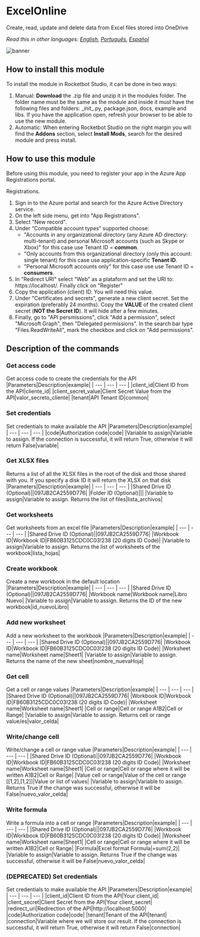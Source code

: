 



# ExcelOnline
  
Create, read, update and delete data from Excel files stored into OneDrive  

*Read this in other languages: [English](Manual_ExcelOnline.md), [Português](Manual_ExcelOnline.pr.md), [Español](Manual_ExcelOnline.es.md)*
  
![banner](imgs/Banner_ExcelOnline.png)
## How to install this module
  
To install the module in Rocketbot Studio, it can be done in two ways:
1. Manual: __Download__ the .zip file and unzip it in the modules folder. The folder name must be the same as the module and inside it must have the following files and folders: \__init__.py, package.json, docs, example and libs. If you have the application open, refresh your browser to be able to use the new module.
2. Automatic: When entering Rocketbot Studio on the right margin you will find the **Addons** section, select **Install Mods**, search for the desired module and press install.  





## How to use this module

Before using this module, you need to register your app in the Azure App Registrations portal.

Registrations.


1. Sign in to the Azure portal and search for the Azure Active Directory service.
2. On the left side menu, get into "App Registrations".
3. Select "New record".
4. Under “Compatible account types” supported choose:
    - "Accounts in any organizational directory (any Azure AD directory: multi-tenant) and personal Microsoft accounts (such as Skype or Xbox)" for this case use Tenant ID = **common**.
    - "Only accounts from this organizational directory (only this account: single tenant) for this case use application-specific **Tenant ID**.
    - "Personal Microsoft accounts only" for this case use use Tenant ID = **consumers**.
5. In "Redirect URI" select "Web" as a plataform and set the URI to: https://localhost/. Finally click on "Register"
6. Copy the application (client) ID. You will need this value.
7. Under "Certificates and secrets", generate a new 
client secret. Set the expiration (preferably 24 months). Copy the **VALUE** of the created client secret (**__NOT the Secret ID__**). It will hide after a few minutes.
8. Finally, go to "API persmissions", click "Add a permission", select "Microsoft Graph", then "Delegated permissions". In the search bar type "Files.ReadWriteAll", mark the checkbox and click on "Add permissions".


## Description of the commands

### Get access code
  
Get access code to create the credentials for the API
|Parameters|Description|example|
| --- | --- | --- |
|client_id|Client ID from the API|cliente_id|
|client_secret_value|Client Secret Value from the API|valor_secreto_cliente|
|tenant|API Tenant ID|common|

### Set credentials
  
Set credentials to make available the API
|Parameters|Description|example|
| --- | --- | --- |
|code|Authorization code|code|
|Variable to assign|Variable to assign. If the connection is successful, it will return True, otherwise it will return False|variable|

### Get XLSX files
  
Returns a list of all the XLSX files in the root of the disk and those shared with you. If you specify a disk ID it will return the XLSX on that disk
|Parameters|Description|example|
| --- | --- | --- |
|Shared Drive ID (Optional)||097JB2CA2559D776|
|Folder ID (Optional)|||
|Variable to assign|Variable to assign. Returns the list of files|lista_archivos|

### Get worksheets
  
Get worksheets from an excel file
|Parameters|Description|example|
| --- | --- | --- |
|Shared Drive ID (Optional)||097JB2CA2559D776|
|Workbook ID|Workbook ID|FB60B3125CDC0C03!238 (20 digits ID Code)|
|Variable to assign|Variable to assign. Returns the list of worksheets of the workbook|lista_hojas|

### Create workbook
  
Create a new workbook in the default location
|Parameters|Description|example|
| --- | --- | --- |
|Shared Drive ID (Optional)||097JB2CA2559D776|
|Workbook name|Workbook name|Libro Nuevo|
|Variable to assign|Variable to assign. Returns the ID of the new workbook|id_nuevoLibro|

### Add new worksheet
  
Add a new worksheet to the workbook
|Parameters|Description|example|
| --- | --- | --- |
|Shared Drive ID (Optional)||097JB2CA2559D776|
|Workbook ID|Workbook ID|FB60B3125CDC0C03!238 (20 digits ID Code)|
|Worksheet name|Worksheet name|Sheet1|
|Variable to assign|Variable to assign. Returns the name of the new sheet|nombre_nuevaHoja|

### Get cell
  
Get a cell or range values
|Parameters|Description|example|
| --- | --- | --- |
|Shared Drive ID (Optional)||097JB2CA2559D776|
|Workbook ID|Workbook ID|FB60B3125CDC0C03!238 (20 digits ID Code)|
|Worksheet name|Worksheet name|Sheet1|
|Cell or range|Cell or range A1B2|Cell or Range|
|Variable to assign|Variable to assign. Returns cell or range value/es|valor_celda|

### Write/change cell
  
Write/change a cell or range value
|Parameters|Description|example|
| --- | --- | --- |
|Shared Drive ID (Optional)||097JB2CA2559D776|
|Workbook ID|Workbook ID|FB60B3125CDC0C03!238 (20 digits ID Code)|
|Worksheet name|Worksheet name|Sheet1|
|Cell or range|Cell or range where it will be written A1B2|Cell or Range|
|Value cell or range|Value of the cell or range [[1,2],[1,2]]|Value or list of values|
|Variable to assign|Variable to assign. Returns True if the change was successful, otherwise it will be False|nuevo_valor_celda|

### Write formula
  
Write a formula into a cell or range
|Parameters|Description|example|
| --- | --- | --- |
|Shared Drive ID (Optional)||097JB2CA2559D776|
|Workbook ID|Workbook ID|FB60B3125CDC0C03!238 (20 digits ID Code)|
|Worksheet name|Worksheet name|Sheet1|
|Cell or range|Cell or range where it will be written A1B2|Cell or Range|
|Formula|Excel format Formula|=sum(2,2)|
|Variable to assign|Variable to assign. Returns True if the change was successful, otherwise it will be False|nuevo_valor_celda|

### (DEPRECATED) Set credentials
  
Set credentials to make available the API
|Parameters|Description|example|
| --- | --- | --- |
|client_id|Client ID from the API|Your client_id|
|client_secret|Client Secret from the API|Your client_secret|
|redirect_uri|Redirection of the API|http://localhost:5000|
|code|Authorization code|code|
|tenant|Tenant of the API|tenant|
|connection|Variable where we will store our result. If the connection is successful, it will return True, otherwise it will return False|connection|
